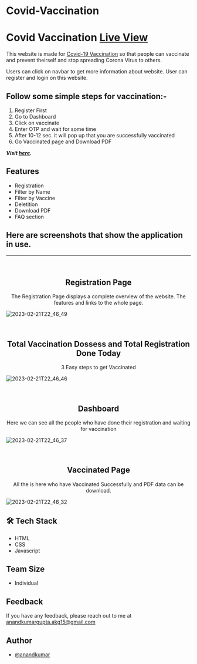 # Covid-Vaccination

# Covid Vaccination  <a href="https://stalwart-tapioca-a93bc5.netlify.app/index.html">Live View</a>

This website is made for <a href="https://stalwart-tapioca-a93bc5.netlify.app/index.html">Covid-19 Vaccination</a> so that people can vaccinate and prevent theirself and stop spreading Corona Virus to others.

Users can click on navbar to get more information about website. User can register and login on this website.

## Follow some simple steps for vaccination:-

1. Register First
2. Go to Dashboard
3. Click on vaccinate
4. Enter OTP and wait for some time
5. After 10-12 sec. it will pop up that you are successfully vaccinated
6. Go Vaccinated page and Download PDF


**_Visit [here](https://stalwart-tapioca-a93bc5.netlify.app/index.html/)._**


## Features

- Registration
- Filter by Name
- Filter by Vaccine
- Deletition
- Download PDF
- FAQ section

## Here are screenshots that show the application in use.
<hr/>
<br>

<h2 align="center">Registration Page</h2>

<p align="center">The Registration Page displays a complete overview of the website. The features and links to the whole page.</p>

![2023-02-21T22_46_49](https://user-images.githubusercontent.com/113422735/220415009-3de8a5c8-a792-452c-9ad3-95ba6293b428.png)



<br>
<h2 align="center">Total Vaccination Dossess and Total Registration Done Today</h2>

<p align="center">3 Easy steps to get Vaccinated</p>

![2023-02-21T22_46_46](https://user-images.githubusercontent.com/113422735/220415371-54764588-0219-42ee-a9c2-0b7ba964b123.png)

<br>
<h2 align="center">Dashboard</h2>
<p align="center">Here we can see all the people who have done their registration and waiting for vaccination</p>

![2023-02-21T22_46_37](https://user-images.githubusercontent.com/113422735/220415079-51d63b88-e87e-4bff-8a87-a62eae3a9009.png)

<br>
<h2 align="center">Vaccinated Page</h2>
<p align="center">All the is here who have Vaccinated Successfully and PDF data can be download.</p>

![2023-02-21T22_46_32](https://user-images.githubusercontent.com/113422735/220415103-0e852b9f-a00d-485c-a9d4-83e7f30f74e1.png)



## 🛠 Tech Stack
- HTML
- CSS
- Javascript


## Team Size
- Individual



## Feedback

If you have any feedback, please reach out to me at anandkumargupta.akg15@gmail.com


## Author

- [@anandkumar](https://github.com/Anandkr21)

